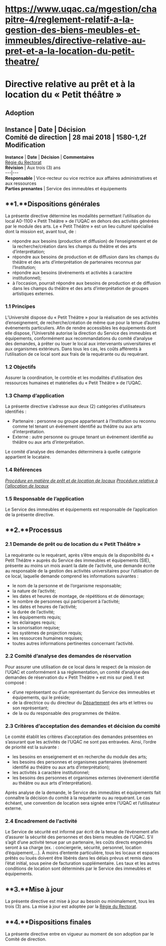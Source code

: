 # https://www.uqac.ca/mgestion/chapitre-4/reglement-relatif-a-la-gestion-des-biens-meubles-et-immeubles/directive-relative-au-pret-et-a-la-location-du-petit-theatre/

# Directive relative au prêt et à la location du « Petit théâtre »
**Adoption**  
---  
**Instance** | **Date** | **Décision**  
Comité de direction | 28 mai 2018 | 1580-1,2f  
**Modification**  
---  
**Instance** | **Date** | **Décision** | **Commentaires**  
[Régie du Rectorat](https://www.uqac.ca/mgestion/chapitre-4/reglement-relatif-a-la-gestion-des-biens-meubles-et-immeubles/directive-relative-au-pret-et-a-la-location-du-petit-theatre/<https:/www.uqac.ca/mgestion/lexique/comite-de-gouvernance/>)  
**Révision** | Aux trois (3) ans  
---|---  
**Responsable** | Vice-recteur ou vice rectrice aux affaires administratives et aux ressources  
**Parties prenantes** | Service des immeubles et équipements  
## **1.****Dispositions générales**
La présente directive détermine les modalités permettant l’utilisation du local A0-1100 « Petit Théâtre » de l’UQAC en dehors des activités générées par le module des arts.
Le « Petit Théâtre » est un lieu culturel spécialisé dont la mission est, avant tout, de :
  * répondre aux besoins (production et diffusion) de l’enseignement et de la recherche/création dans les champs du théâtre et des arts d’interprétation;
  * répondre aux besoins de production et de diffusion dans les champs du théâtre et des arts d’interprétation de partenaires reconnus par l’Institution;
  * répondre aux besoins (événements et activités à caractère institutionnel);
  * à l’occasion, pourrait répondre aux besoins de production et de diffusion dans les champs du théâtre et des arts d’interprétation de groupes artistiques externes.


### **1.1 Principes**
L’Université dispose du « Petit Théâtre » pour la réalisation de ses activités d’enseignement, de recherche/création de même que pour la tenue d’autres événements particuliers.
Afin de rendre accessibles les équipements dont elle dispose, l’Université autorise la direction du Service des immeubles et équipements, conformément aux recommandations du comité d’analyse des demandes, à prêter ou louer le local aux intervenants universitaires et aux organismes extérieurs. Dans tous les cas, les coûts afférents à l’utilisation de ce local sont aux frais de la requérante ou du requérant.
### **1.2 Objectifs**
Assurer la coordination, le contrôle et les modalités d’utilisation des ressources humaines et matérielles du « Petit Théâtre » de l’UQAC.
### **1.3 Champ d’application**
La présente directive s’adresse aux deux (2) catégories d’utilisateurs identifiés :
  * Partenaire : personne ou groupe appartenant à l’Institution ou reconnu comme tel tenant un événement identifié au théâtre ou aux arts d’interprétation.
  * Externe : autre personne ou groupe tenant un événement identifié au théâtre ou aux arts d’interprétation.


Le comité d’analyse des demandes déterminera à quelle catégorie appartient le locataire.
### **1.4 Références**
[_Procédure en matière de prêt et de location de locaux_](https://www.uqac.ca/mgestion/chapitre-4/reglement-relatif-a-la-gestion-des-biens-meubles-et-immeubles/directive-relative-au-pret-et-a-la-location-du-petit-theatre/<https:/www.uqac.ca/mgestion/chapitre-4/reglement-relatif-a-la-gestion-des-biens-meubles-et-immeubles/procedure-en-matiere-de-pret-et-de-location-de-locaux/>)
[_Procédure relative à l’allocation de locaux_](https://www.uqac.ca/mgestion/chapitre-4/reglement-relatif-a-la-gestion-des-biens-meubles-et-immeubles/directive-relative-au-pret-et-a-la-location-du-petit-theatre/<https:/www.uqac.ca/mgestion/chapitre-4/reglement-relatif-a-la-gestion-des-biens-meubles-et-immeubles/procedure-relative-a-lallocation-de-locaux-2/>)
### **1.5 Responsable de l’application**
Le Service des immeubles et équipements est responsable de l’application de la présente directive.
## **2.****Processus**
### **2.1 Demande de prêt ou de location du « Petit Théâtre »**
La requérante ou le requérant, après s’être enquis de la disponibilité du « Petit Théâtre » auprès du Service des immeubles et équipements (SIE), présente au moins un mois avant la date de l’activité, une demande écrite au responsable de la gestion des activités universitaires pour l’utilisation de ce local, laquelle demande comprend les informations suivantes :
  * le nom de la personne et de l’organisme responsable;
  * la nature de l’activité;
  * les dates et heures de montage, de répétitions et de démontage;
  * le nombre de personnes qui participeront à l’activité;
  * les dates et heures de l’activité;
  * la durée de l’activité;
  * les équipements requis;
  * les éclairages requis;
  * la sonorisation requise;
  * les systèmes de projection requis;
  * les ressources humaines requises;
  * toutes autres informations pertinentes concernant l’activité.


### **2.2 Comité d’analyse des demandes de réservation**
Pour assurer une utilisation de ce local dans le respect de la mission de l’UQAC et conformément à sa réglementation, un comité d’analyse des demandes de réservation du « Petit Théâtre » est mis sur pied. Il est composé :
  * d’une représentant ou d’un représentant du Service des immeubles et équipements, qui le préside;
  * de la directrice ou du directeur du [Département](https://www.uqac.ca/mgestion/chapitre-4/reglement-relatif-a-la-gestion-des-biens-meubles-et-immeubles/directive-relative-au-pret-et-a-la-location-du-petit-theatre/<https:/www.uqac.ca/mgestion/lexique/departement/>) des arts et lettres ou son représentant;
  * de la ou du responsable des programmes de théâtre.


### **2.3 Critères d’acceptation des demandes et décision du comité**
Le comité établit les critères d’acceptation des demandes présentées en s’assurant que les activités de l’UQAC ne sont pas entravées. Ainsi, l’ordre de priorité est la suivante :
  * les besoins en enseignement et en recherche du module des arts;
  * les besoins des personnes et organismes partenaires (événement identifié au théâtre ou aux arts d’interprétation);
  * les activités à caractère institutionnel;
  * les besoins des personnes et organismes externes (événement identifié au théâtre ou aux arts d’interprétation).


Après analyse de la demande, le Service des immeubles et équipements fait connaître la décision du comité à la requérante ou au requérant.
Le cas échéant, une convention de location sera signée entre l’UQAC et l’utilisateur externe.
### **2.4 Encadrement de l’activité**
Le Service de sécurité est informé par écrit de la tenue de l’événement afin d’assurer la sécurité des personnes et des biens meubles de l’UQAC.
S’il s’agit d’une activité tenue par un partenaire, les coûts directs engendrés seront à sa charge (ex. : conciergerie, sécurité, personnel, location d’équipement,…).
À moins d’entente particulière, tous les locaux et espaces prêtés ou loués doivent être libérés dans les délais prévus et remis dans l’état initial, sous peine de facturation supplémentaire. Les taux et les autres conditions de location sont déterminés par le Service des immeubles et équipements.
## **3.****Mise à jour**
La présente directive est mise à jour au besoin ou minimalement, tous les trois (3) ans. La mise à jour est adoptée par la [Régie du Rectorat](https://www.uqac.ca/mgestion/chapitre-4/reglement-relatif-a-la-gestion-des-biens-meubles-et-immeubles/directive-relative-au-pret-et-a-la-location-du-petit-theatre/<https:/www.uqac.ca/mgestion/lexique/comite-de-gouvernance/>).
## **4.****Dispositions finales**
La présente directive entre en vigueur au moment de son adoption par le Comité de direction.
